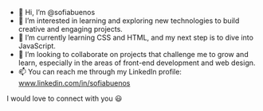 - 👋 Hi, I’m @sofiabuenos
- 👀 I’m interested in learning and exploring new technologies to build creative and engaging projects.
- 🌱 I’m currently learning CSS and HTML, and my next step is to dive into JavaScript.
- 💞️ I’m looking to collaborate on projects that challenge me to grow and learn, especially in the areas of front-end development and web design.
- 📫 You can reach me through my LinkedIn profile: www.linkedin.com/in/sofiabuenos

I would love to connect with you 😃


<!---
sofiabuenos/sofiabuenos is a ✨ special ✨ repository because its `README.md` (this file) appears on your GitHub profile.
You can click the Preview link to take a look at your changes.
--->
